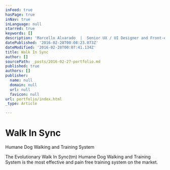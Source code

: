 ```yaml
---
inFeed: true
hasPage: true
inNav: true
inLanguage: null
starred: true
keywords: []
description: 'Marcello Alvarado  |  Senior UX / UI Designer and Front-end Developer  |  Portfolio '
datePublished: '2016-02-28T00:08:23.073Z'
dateModified: '2016-02-28T00:07:41.134Z'
title: Walk In Sync
author: []
sourcePath: _posts/2016-02-27-portfolio.md
published: true
authors: []
publisher:
  name: null
  domain: null
  url: null
  favicon: null
url: portfolio/index.html
_type: Article

---
```

# Walk In Sync

Humane Dog Walking and Training System

The Evolutionary Walk In Sync(tm) Humane Dog Walking and Training System is the most effective and pain free training system on the market.